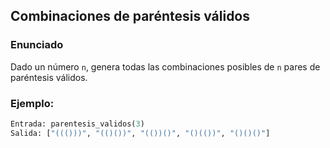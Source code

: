 ## Combinaciones de paréntesis válidos

### Enunciado
Dado un número `n`, genera todas las combinaciones posibles de `n` pares de paréntesis válidos.

### Ejemplo:
```python
Entrada: parentesis_validos(3)
Salida: ["((()))", "(()())", "(())()", "()(())", "()()()"]






